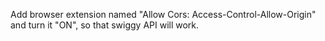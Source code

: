 Add browser extension named "Allow Cors: Access-Control-Allow-Origin" and turn it "ON", so that swiggy API will work.
